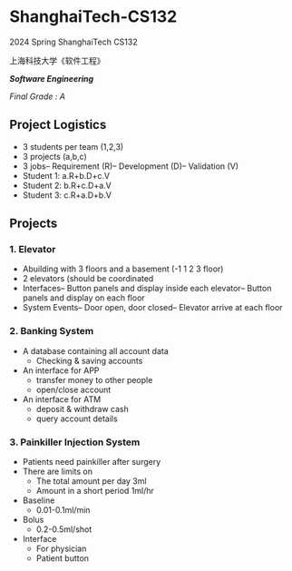 # ShanghaiTech-CS132
2024 Spring ShanghaiTech CS132  

上海科技大学《软件工程》

***Software Engineering***

*Final Grade : A*

## Project Logistics
+ 3 students per team (1,2,3)
+ 3 projects (a,b,c)
+ 3 jobs– Requirement (R)– Development (D)– Validation (V)
+ Student 1: a.R+b.D+c.V
+ Student 2: b.R+c.D+a.V
+ Student 3: c.R+a.D+b.V

## Projects
### 1. Elevator
+ Abuilding with 3 floors and a basement (-1 1 2 3 floor)
+ 2 elevators (should be coordinated
+ Interfaces– Button panels and display inside each elevator– Button panels and display on each floor
+ System Events– Door open, door closed– Elevator arrive at each floor
### 2. Banking System
+ A database containing all account data
  + Checking & saving accounts
+ An interface for APP
  + transfer money to other people
  + open/close account
+ An interface for ATM
  + deposit & withdraw cash
  + query account details 
### 3. Painkiller Injection System
+ Patients need painkiller after surgery
+ There are limits on
  + The total amount per day 3ml
  + Amount in a short period 1ml/hr
+ Baseline
  + 0.01-0.1ml/min
+ Bolus
  + 0.2-0.5ml/shot
+ Interface
  + For physician
  + Patient button
